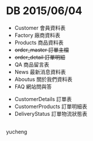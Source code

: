 ﻿
# DB 2015/06/04

- Customer 會員資料表<br>
- Factory  廠商資料表<br>
- Products 商品資料表<br>
- <strike>order_master 訂單主檔</strike><br>
- <strike>order_detail 訂單明細</strike><br>
- QA 商品留言表<br>
- News 最新消息資料表<br>
- Aboutus 關於我們資料表<br>
- FAQ 網站問與答<br>
* CustomerDetails 訂單表<br>
* CustomerProducts 訂單明細表<br>
* DeliveryStatus 訂單物流狀態表<br>
<br>
    yucheng
